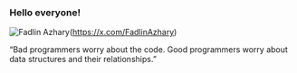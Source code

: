 <h3>Hello everyone!</h3>

![Fadlin Azhary](https://img.shields.io/badge/X-%23000000.svg?style=for-the-badge&logo=X&logoColor=white)(https://x.com/FadlinAzhary)

“Bad programmers worry about the code. Good programmers worry about data structures and their relationships.” 
